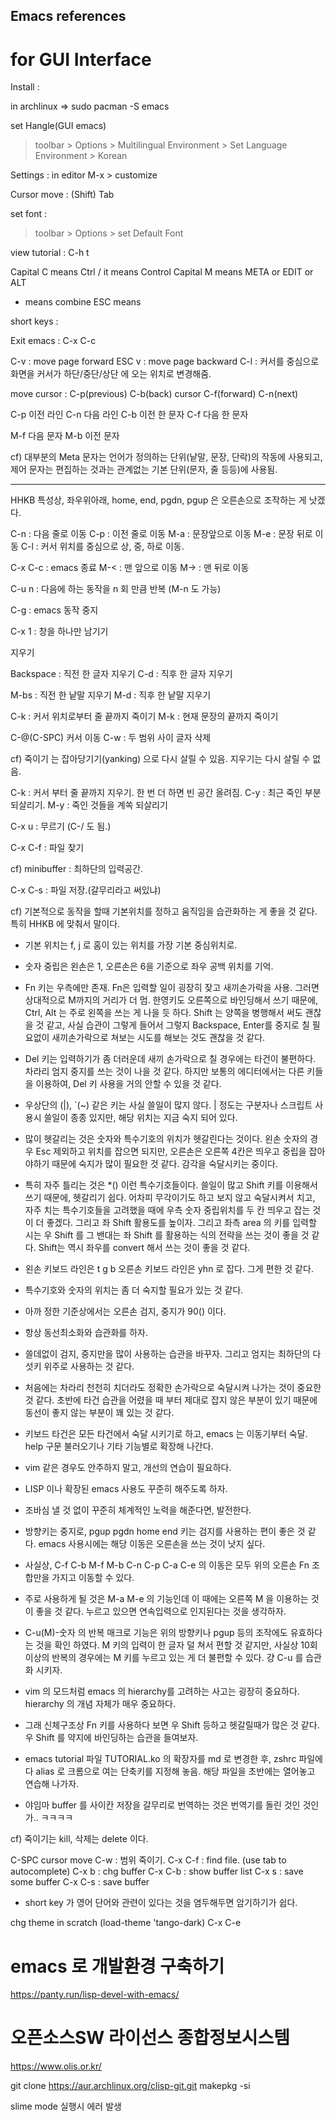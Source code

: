 
## Emacs references

# for GUI Interface

Install :

in archlinux => sudo pacman -S emacs


set Hangle(GUI emacs)
> toolbar > Options > Multilingual Environment > Set Language Environment > Korean

 
Settings : in editor
M-x > customize


Cursor move :
(Shift) Tab 


set font : 
> toolbar > Options > set Default Font


view tutorial :
C-h t

Capital C means Ctrl / it means Control
Capital M means META or EDIT or ALT
- means combine
ESC means 


short keys :

Exit emacs : C-x C-c

C-v : move page forward
ESC v : move page backward
C-l : 커서를 중심으로 화면을 커서가 하단/중단/상단 에 오는 위치로 변경해줌.


move cursor :
             C-p(previous)
C-b(back)      cursor        C-f(forward)
              C-n(next)


C-p 이전 라인
C-n 다음 라인
C-b 이전 한 문자
C-f 다음 한 문자

M-f 다음 문자
M-b 이전 문자


cf) 대부분의 Meta 문자는 언어가 정의하는 단위(낱말, 문장, 단락)의 작동에 사용되고,
제어 문자는 편집하는 것과는 관계없는 기본 단위(문자, 줄 등등)에 사용됨.


-------
HHKB 특성상,
좌우위아래, home, end, pgdn, pgup 은 오른손으로 조작하는 게 낫겠다.

C-n : 다음 줄로 이동
C-p : 이전 줄로 이동 
M-a : 문장앞으로 이동
M-e : 문장 뒤로 이동
C-l : 커서 위치를 중심으로 상, 중, 하로 이동.


C-x C-c : emacs 종료
M-< : 맨 앞으로 이동
M-> : 맨 뒤로 이동

C-u n : 다음에 하는 동작을 n 회 만큼 반복
(M-n 도 가능)

C-g : emacs 동작 중지

C-x 1 : 창을 하나만 남기기


지우기

Backspace : 직전 한 글자 지우기
C-d : 직후 한 글자 지우기

M-bs : 직전 한 낱말 지우기
M-d : 직후 한 낱말 지우기

C-k : 커서 위치로부터 줄 끝까지 죽이기
M-k : 현재 문장의 끝까지 죽이기

C-@(C-SPC) 커서 이동 C-w : 두 범위 사이 글자 삭제


cf) 죽이기 는 잡아당기기(yanking) 으로 다시 살릴 수 있음.
지우기는 다시 살릴 수 없음.

C-k : 커서 부터 줄 끝까지 지우기. 한 번 더 하면 빈 공간 올려짐.
C-y : 최근 죽인 부분 되살리기.
M-y : 죽인 것들을 계쏙 되살리기


C-x u : 무르기
(C-/ 도 됨.)


C-x C-f : 파일 찾기

cf) minibuffer : 최하단의 입력공간.

C-x C-s : 파일 저장.(갈무리라고 써있냐)


cf) 기본적으로 동작을 할때 기본위치를 정하고 움직임을 습관화하는 게 좋을 것 같다. 특히 HHKB 에 맞춰서 말이다.

- 기본 위치는 f, j 로 홈이 있는 위치를 가장 기본 중심위치로.
- 숫자 중립은 왼손은 1, 오른손은 6을 기준으로 좌우 공백 위치를 기억.
- Fn 키는 우측에만 존재. Fn은 입력할 일이 굉장히 잦고 새끼손가락을 사용. 그러면 상대적으로 M까지의 거리가 더 멈. 한영키도 오른쪽으로 바인딩해서 쓰기 때문에, 
Ctrl, Alt 는 주로 왼쪽을 쓰는 게 나을 듯 하다.
Shift 는 양쪽을 병행해서 써도 괜찮을 것 같고, 
사실 습관이 그렇게 들어서 그렇지 
Backspace, Enter를 중지로 칠 필요없이 새끼손가락으로 쳐보는 시도를 해보는 것도 괜찮을 것 같다.
- Del 키는 입력하기가 좀 더러운데 새끼 손가락으로 칠 경우에는 타건이 불편하다. 차라리 엄지 중지를 쓰는 것이 나을 것 같다. 하지만 보통의 에디터에서는 다른 키들을 이용하여, Del 키 사용을 거의 안할 수 있을 것 같다.
- 우상단의 \(|), `(~) 같은 키는 사실 쓸일이 많지 않다. | 정도는 구분자나 스크립트 사용시 쓸일이 종종 있지만, 해당 위치는 지금 숙지 되어 있다.
- 많이 헷갈리는 것은 숫자와 특수기호의 위치가 헷갈린다는 것이다. 왼손 숫자의 경우 Esc 제외하고 위치를 잡으면 되지만, 오른손은 오른쪽 4칸은 띄우고 중립을 잡아야하기 때문에 숙지가 많이 필요한 것 같다. 감각을 숙달시키는 중이다.
- 특히 자주 틀리는 것은 *() 이런 특수기호들이다. 쓸일이 많고 Shift 키를 이용해서 쓰기 때문에, 헷갈리기 쉽다. 어차피 무각이기도 하고 보지 않고 숙달시켜서 치고, 자주 치는 특수기호들을 고려했을 때에 우측 숫자 중립위치를 두 칸 띄우고 잡는 것이 더 좋겠다. 그리고 좌 Shift 활용도를 높이자.
그리고 좌측 area 의 키를 입력할 시는 우 Shift 를 그 밴대는 좌 Shift 를 활용하는 식의 전략을 쓰는 것이 좋을 것 같다.
Shift는 역시 좌우를 convert 해서 쓰는 것이 좋을 것 같다.
- 왼손 키보드 라인은 t g b 오른손 키보드 라인은 yhn 로 잡다. 그게 편한 것 같다. 
- 특수기호와 숫자의 위치는 좀 더 숙지할 필요가 있는 것 같다. 
- 아까 정한 기준상에서는 오른손 검지, 중지가 90() 이다.
- 항상 동선최소화와 습관화를 하자. 
- 쓸데없이 검지, 중지만을 많이 사용하는 습관을 바꾸자. 그리고 엄지는 최하단의 다섯키 위주로 사용하는 것 같다.
- 처음에는 차라리 천천히 치더라도 정확한 손가락으로 숙달시켜 나가는 것이 중요한 것 같다. 초반에 타건 습관을 어렸을 때 부터 제대로 잡지 않은 부분이 있기 때문에 동선이 좋지 않는 부분이 꽤 있는 것 같다.

- 키보드 타건은 모든 타건에서 숙달 시키기로 하고,
emacs 는 이동기부터 숙달. help 구문 불러오기나 기타 기능별로 확장해 나간다.
- vim 같은 경우도 안주하지 말고, 개선의 연습이 필요하다.
- LISP 이나 확장된 emacs 사용도 꾸준히 해주도록 하자.
- 조바심 낼 것 없이 꾸준히 체계적인 노력을 해준다면, 발전한다.

- 방향키는 중지로, pgup pgdn home end 키는 검지를 사용하는 편이 좋은 것 같다. emacs 사용시에는 해당 이동은 오른손을 쓰는 것이 낫지 싶다. 

- 사실상, C-f C-b M-f M-b C-n C-p C-a C-e 의 이동은
모두 위의 오른손 Fn 조합만을 가지고 이동할 수 있다.

- 주로 사용하게 될 것은 M-a M-e 의 기능인데 이 때에는 오른쪽 M 을 이용하는 것이 좋을 것 같다. 누르고 있으면 연속입력으로 인지된다는 것을 생각하자.

- C-u(M)-숫자 의 반복 매크로 기능은 위의 방향키나 pgup 등의 조작에도 유효하다는 것을 확인 하였다.
M 키의 입력이 한 글자 덜 쳐서 편할 것 같지만, 사실상 10회 이상의 반복의 경우에는 M 키를 누르고 있는 게 더 불편할 수 있다. 걍 C-u 를 습관화 시키자.

- vim 의 모드처럼 emacs 의 hierarchy를 고려하는 사고는 굉장히 중요하다. hierarchy 의 개념 자체가 매우 중요하다.
 
- 그래 신체구조상 Fn 키를 사용하다 보면 우 Shift 등하고 헷갈릴때가 많은 것 같다. 우 Shift 를 약지에 바인딩하는 습관을 들여보자.

- emacs tutorial 파일 TUTORIAL.ko 의 확장자를 md 로 변경한 후, zshrc 파일에다 alias 로 크롬으로 여는 단축키를 지정해 놓음. 해당 파일을 초반에는 열어놓고 연습해 나가자.

- 야임마 buffer 를 사이칸 저장을 갈무리로 번역하는 것은 번역기를 돌린 것인 것인가.. ㅋㅋㅋㅋ


cf) 죽이기는 kill, 삭제는 delete 이다.

C-SPC cursor move C-w : 범위 죽이기.
C-x C-f : find file. (use tab to autocomplete)
C-x b : chg buffer
C-x C-b : show buffer list
C-x s : save some buffer
C-x C-s : save buffer

- short key 가 영어 단어와 관련이 있다는 것을 염두해두면 암기하기가 쉽다.


chg theme
in scratch
(load-theme 'tango-dark)
C-x C-e


# emacs 로 개발환경 구축하기
https://panty.run/lisp-devel-with-emacs/

# 오픈소스SW 라이선스 종합정보시스템
https://www.olis.or.kr/

git clone https://aur.archlinux.org/clisp-git.git
makepkg -si

slime mode 실행시 에러 발생


